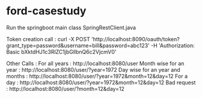# ford-casestudy

Run the springboot main class SpringRestClient.java


Token creation call :
curl -X POST 'http://localhost:8090/oauth/token?grant_type=password&username=bill&password=abc123' -H 'Authorization: Basic bXktdHJ1c3RlZC1jbGllbnQ6c2VjcmV0'

Other Calls :
  For all years : 
    http://localhost:8080/user
  Month wise for an year : 
    http://localhost:8080/user/?year=1972
  Day wise for an year and months : 
    http://localhost:8080/user/?year=1972&month=12&day=12
  For a day : 
    http://localhost:8080/user/?year=1972&month=12&day=12
  Bad request : 
    http://localhost:8080/user/?month=12&day=12
